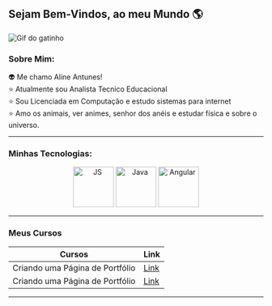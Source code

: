 ## Sejam Bem-Vindos, ao meu Mundo 🌎


![Gif do gatinho](https://media1.tenor.com/m/bCfpwMjfAi0AAAAC/cat-typing.gif)

### Sobre Mim:
👽 Me chamo Aline Antunes!
<br>
⭐ Atualmente sou Analista Tecnico Educacional
<br>
⭐ Sou Licenciada em Computação e estudo sistemas para internet
<br>
⭐ Amo os animais, ver animes, senhor dos anéis e estudar física e sobre o universo. 

----
### Minhas Tecnologias:

<div align="center">

<img alt="JS" src="https://cdn.jsdelivr.net/gh/devicons/devicon@latest/icons/javascript/javascript-original.svg" width="80px">
<img alt="Java" src="https://cdn.jsdelivr.net/gh/devicons/devicon@latest/icons/java/java-original.svg" width="80px">
<img alt="Angular"src="https://cdn.jsdelivr.net/gh/devicons/devicon@latest/icons/angular/angular-original.svg" width="80px">

</div>

----

### Meus Cursos

| Cursos | Link |
| ------ | ------| 
|Criando uma Página de Portfólio | [Link](https://hermes.digitalinnovation.one/certificates/67A5F511.pdf?_gl=1*4fzrwl*_ga*NTA3NDkyNTg0LjE2OTk1NTg0MDg.*_ga_7GXMH3CQ72*MTcwNzI0MDg5MS4zMC4xLjE3MDcyNDA5NTkuNTkuMC4w)| Criando uma Página de Portfólio|
|Criando uma Página de Portfólio | [Link](https://hermes.digitalinnovation.one/certificates/67A5F511.pdf?_gl=1*4fzrwl*_ga*NTA3NDkyNTg0LjE2OTk1NTg0MDg.*_ga_7GXMH3CQ72*MTcwNzI0MDg5MS4zMC4xLjE3MDcyNDA5NTkuNTkuMC4w)|

------













<!--
**allineantunnes/allineantunnes** is a ✨ _special_ ✨ repository because its `README.md` (this file) appears on your GitHub profile.

Here are some ideas to get you started:

- 🔭 I’m currently working on ...
- 🌱 I’m currently learning ...
- 👯 I’m looking to collaborate on ...
- 🤔 I’m looking for help with ...
- 💬 Ask me about ...
- 📫 How to reach me: ...
- 😄 Pronouns: ...
- ⚡ Fun fact: ...
-->

<!--

https://media1.tenor.com/m/bCfpwMjfAi0AAAAC/cat-typing.gif


-->